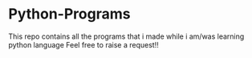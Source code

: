 # Python-Programs
This repo contains all the programs that i made while i am/was learning python language
Feel free to raise a request!!
